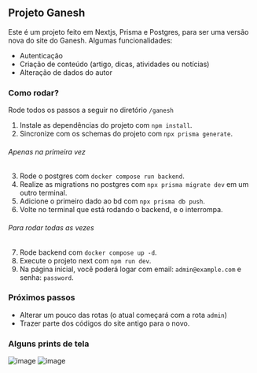 ## Projeto Ganesh

Este é um projeto feito em Nextjs, Prisma e Postgres, para ser uma versão nova do site do Ganesh.
Algumas funcionalidades:
- Autenticação
- Criação de conteúdo (artigo, dicas, atividades ou notícias)
- Alteração de dados do autor

### Como rodar?

Rode todos os passos a seguir no diretório `/ganesh`

1. Instale as dependências do projeto com `npm install`.
2. Sincronize com os schemas do projeto com `npx prisma generate`.

###### Apenas na primeira vez
3. Rode o postgres com `docker compose run backend`.
4. Realize as migrations no postgres com `npx prisma migrate dev` em um outro terminal.
5. Adicione o primeiro dado ao bd com `npx prisma db push`.
6. Volte no terminal que está rodando o backend, e o interrompa.

###### Para rodar todas as vezes
7.  Rode backend com `docker compose up -d`.
8.  Execute o projeto next com `npm run dev`.
9.  Na página inicial, você poderá logar com email: `admin@example.com` e senha: `password`.

### Próximos passos

- Alterar um pouco das rotas (o atual começará com a rota `admin`)
- Trazer parte dos códigos do site antigo para o novo.

### Alguns prints de tela
![image](https://github.com/user-attachments/assets/716faa2a-e72d-47f2-8e82-a6089babc849)
![image](https://github.com/user-attachments/assets/9ff10f76-7b14-4a6b-af40-1783f023bbc3)
